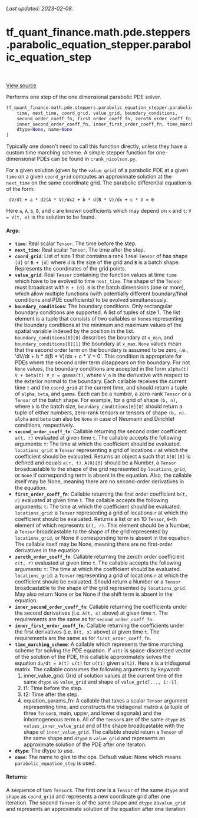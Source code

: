 <!--
This file is generated by a tool. Do not edit directly.
For open-source contributions the docs will be updated automatically.
-->

*Last updated: 2023-02-08.*

<div itemscope itemtype="http://developers.google.com/ReferenceObject">
<meta itemprop="name" content="tf_quant_finance.math.pde.steppers.parabolic_equation_stepper.parabolic_equation_step" />
<meta itemprop="path" content="Stable" />
</div>

# tf_quant_finance.math.pde.steppers.parabolic_equation_stepper.parabolic_equation_step

<!-- Insert buttons and diff -->

<table class="tfo-notebook-buttons tfo-api" align="left">
</table>

<a target="_blank" href="https://github.com/google/tf-quant-finance/blob/master/tf_quant_finance/math/pde/steppers/parabolic_equation_stepper.py">View source</a>



Performs one step of the one dimensional parabolic PDE solver.

```python
tf_quant_finance.math.pde.steppers.parabolic_equation_stepper.parabolic_equation_step(
    time, next_time, coord_grid, value_grid, boundary_conditions,
    second_order_coeff_fn, first_order_coeff_fn, zeroth_order_coeff_fn,
    inner_second_order_coeff_fn, inner_first_order_coeff_fn, time_marching_scheme,
    dtype=None, name=None
)
```



<!-- Placeholder for "Used in" -->

Typically one doesn't need to call this function directly, unless they have
a custom time marching scheme. A simple stepper function for one-dimensional
PDEs can be found in `crank_nicolson.py`.

For a given solution (given by the `value_grid`) of a parabolic PDE at a given
`time` on a given `coord_grid` computes an approximate solution at the
`next_time` on the same coordinate grid. The parabolic differential equation
is of the form:

```none
 dV/dt + a * d2(A * V)/dx2 + b * d(B * V)/dx + c * V = 0
```
Here `a`, `A`, `b`, `B`, and `c` are known coefficients which may depend on
`x` and `t`; `V = V(t, x)` is the solution to be found.

#### Args:


* <b>`time`</b>: Real scalar `Tensor`. The time before the step.
* <b>`next_time`</b>: Real scalar `Tensor`. The time after the step.
* <b>`coord_grid`</b>: List of size 1 that contains a rank 1 real `Tensor` of
  has shape `[d]` or `B + [d]` where `d` is the size of the grid and `B` is
  a batch shape. Represents the coordinates of the grid points.
* <b>`value_grid`</b>: Real `Tensor` containing the function values at time
  `time` which have to be evolved to time `next_time`. The shape of the
  `Tensor` must broadcast with `B + [d]`. `B` is the batch
  dimensions (one or more), which allow multiple functions (with potentially
  different boundary/final conditions and PDE coefficients) to be evolved
  simultaneously.
* <b>`boundary_conditions`</b>: The boundary conditions. Only rectangular
  boundary conditions are supported. A list of tuples of size 1. The list
  element is a tuple that consists of two callables or `None`s representing
  the boundary conditions at the minimum and maximum values of the spatial
  variable indexed by the position in the list. `boundary_conditions[0][0]`
  describes the boundary at `x_min`, and `boundary_conditions[0][1]` the
  boundary at `x_max`. `None` values mean that the second order term on the
  boundary is assumed to be zero, i.e.,
  'dV/dt + b * d(B * V)/dx + c * V = 0'. This condition is appropriate for
  PDEs where the second order term disappears on the boundary. For not
  `None` values, the boundary conditions are accepted in the form
  `alpha(t) V + beta(t) V_n = gamma(t)`,
  where `V_n` is the derivative with respect to the exterior normal to the
  boundary. Each callable receives the current time `t` and the `coord_grid`
  at the current time, and should return a tuple of `alpha`, `beta`, and
  `gamma`. Each can be a number, a zero-rank `Tensor` or a `Tensor` of the
  batch shape.
  For example, for a grid of shape `(b, n)`, where `b` is the batch size,
  `boundary_conditions[0][0]` should return a tuple of either numbers,
  zero-rank tensors or tensors of shape `(b, n)`.
  `alpha` and `beta` can also be `None` in case of Neumann and
  Dirichlet conditions, respectively.
* <b>`second_order_coeff_fn`</b>: Callable returning the second order coefficient
  `a(t, r)` evaluated at given time `t`.
  The callable accepts the following arguments:
    `t`: The time at which the coefficient should be evaluated.
    `locations_grid`: a `Tensor` representing a grid of locations `r` at
      which the coefficient should be evaluated.
  Returns an object `A` such that `A[0][0]` is defined and equals
  `a(r, t)`. `A[0][0]` should be a Number, a `Tensor` broadcastable to the
  shape of the grid represented by `locations_grid`, or `None` if
  corresponding term is absent in the equation. Also, the callable itself
  may be None, meaning there are no second-order derivatives in the
  equation.
* <b>`first_order_coeff_fn`</b>: Callable returning the first order coefficient
  `b(t, r)` evaluated at given time `t`.
  The callable accepts the following arguments:
    `t`: The time at which the coefficient should be evaluated.
    `locations_grid`: a `Tensor` representing a grid of locations `r` at
      which the coefficient should be evaluated.
  Returns a list or an 1D `Tensor`, `0`-th element of which represents
  `b(t, r)`. This element should be a Number, a `Tensor` broadcastable
   to the shape of the grid represented by `locations_grid`, or None if
   corresponding term is absent in the equation. The callable itself may be
   None, meaning there are no first-order derivatives in the equation.
* <b>`zeroth_order_coeff_fn`</b>: Callable returning the zeroth order coefficient
  `c(t, r)` evaluated at given time `t`.
  The callable accepts the following arguments:
    `t`: The time at which the coefficient should be evaluated.
    `locations_grid`: a `Tensor` representing a grid of locations `r` at
      which the coefficient should be evaluated.
  Should return a Number or a `Tensor` broadcastable to the shape of
  the grid represented by `locations_grid`. May also return None or be None
  if the shift term is absent in the equation.
* <b>`inner_second_order_coeff_fn`</b>: Callable returning the coefficients under the
  second derivatives (i.e. `A(t, x)` above) at given time `t`. The
  requirements are the same as for `second_order_coeff_fn`.
* <b>`inner_first_order_coeff_fn`</b>: Callable returning the coefficients under the
  first derivatives (i.e. `B(t, x)` above) at given time `t`. The
  requirements are the same as for `first_order_coeff_fn`.
* <b>`time_marching_scheme`</b>: A callable which represents the time marching scheme
  for solving the PDE equation. If `u(t)` is space-discretized vector of the
  solution of the PDE, this callable approximately solves the equation
  `du/dt = A(t) u(t)` for `u(t1)` given `u(t2)`. Here `A` is a tridiagonal
  matrix. The callable consumes the following arguments by keyword:
    1. inner_value_grid: Grid of solution values at the current time of
      the same `dtype` as `value_grid` and shape of `value_grid[..., 1:-1]`.
    2. t1: Time before the step.
    3. t2: Time after the step.
    4. equation_params_fn: A callable that takes a scalar `Tensor` argument
      representing time, and constructs the tridiagonal matrix `A`
      (a tuple of three `Tensor`s, main, upper, and lower diagonals)
      and the inhomogeneous term `b`. All of the `Tensor`s are of the same
      `dtype` as `values_inner_value_grid` and of the shape
      broadcastable with the shape of `inner_value_grid`.
  The callable should return a `Tensor` of the same shape and `dtype` a
  `value_grid` and represents an approximate solution of the PDE after one
  iteraton.
* <b>`dtype`</b>: The dtype to use.
* <b>`name`</b>: The name to give to the ops.
  Default value: None which means `parabolic_equation_step` is used.


#### Returns:

A sequence of two `Tensor`s. The first one is a `Tensor` of the same
`dtype` and `shape` as `coord_grid` and represents a new coordinate grid
after one iteration. The second `Tensor` is of the same shape and `dtype`
as`value_grid` and represents an approximate solution of the equation after
one iteration.
